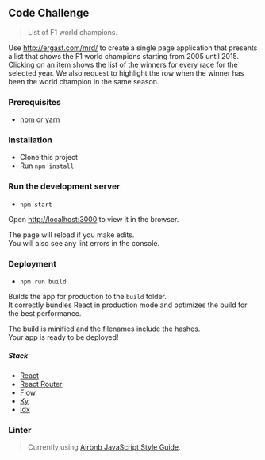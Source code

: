 ## Code Challenge

> List of F1 world champions.

Use http://ergast.com/mrd/ to create a single page application that
presents a list that shows the F1 world champions starting from 2005 until
2015. Clicking on an item shows the list of the winners for every race for the
selected year. We also request to highlight the row when the winner has
been the world champion in the same season.

### Prerequisites

- [npm](https://www.npmjs.com/get-npm) or [yarn](https://yarnpkg.com/en/)

### Installation

- Clone this project
- Run `npm install`

### Run the development server

- `npm start`

Open [http://localhost:3000](http://localhost:3000) to view it in the browser.

The page will reload if you make edits.<br>
You will also see any lint errors in the console.

<!-- ### Testing

- `npm test`

Launches the test runner in the interactive watch mode.<br> -->

### Deployment

- `npm run build`

Builds the app for production to the `build` folder.<br>
It correctly bundles React in production mode and optimizes the build for the best performance.

The build is minified and the filenames include the hashes.<br>
Your app is ready to be deployed!

##### Stack
- [React](https://reactjs.org/)
- [React Router](https://reacttraining.com/react-router/)
- [Flow](https://flow.org/)
- [Ky](https://github.com/sindresorhus/ky)
- [idx](https://github.com/facebookincubator/idx)

### Linter

> Currently using [Airbnb JavaScript Style Guide](https://github.com/airbnb/javascript).
